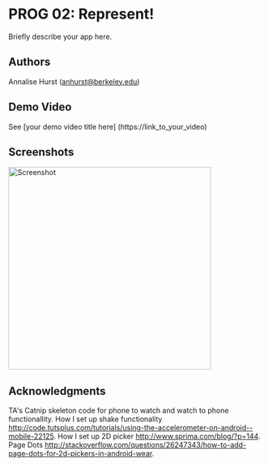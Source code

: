 # PROG 02: Represent!

Briefly describe your app here.

## Authors

Annalise Hurst ([anhurst@berkeley.edu](mailto:anhurst@berkeley.edu))

## Demo Video

See [your demo video title here] (https://link_to_your_video)

## Screenshots

<img src="screenshots/main.png" height="400" alt="Screenshot"/>

## Acknowledgments

TA's Catnip skeleton code for phone to watch and watch to phone functionallity.
How I set up shake functionality http://code.tutsplus.com/tutorials/using-the-accelerometer-on-android--mobile-22125. 
How I set up 2D picker http://www.sprima.com/blog/?p=144.
Page Dots http://stackoverflow.com/questions/26247343/how-to-add-page-dots-for-2d-pickers-in-android-wear.

